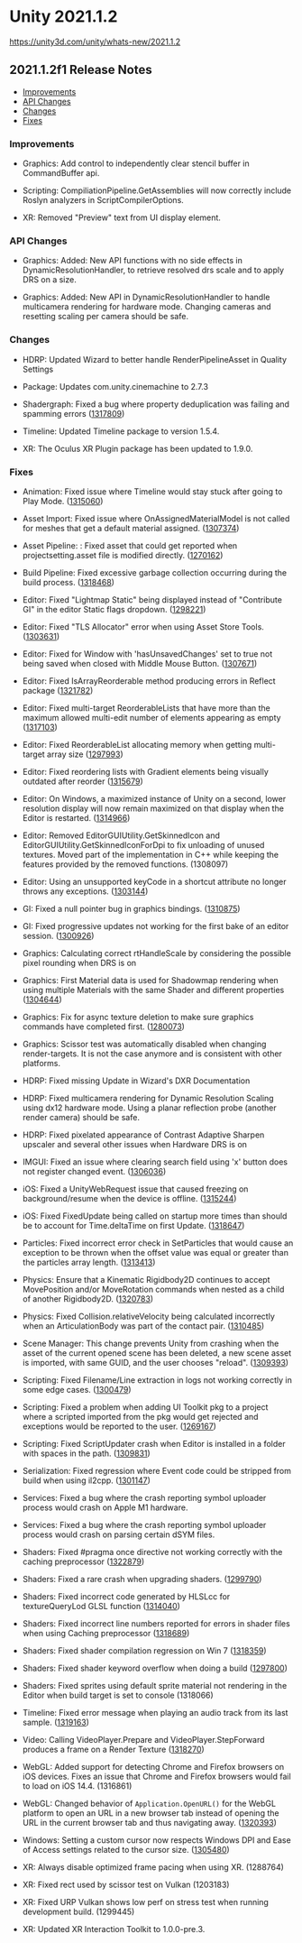 # Unity 2021.1.2

https://unity3d.com/unity/whats-new/2021.1.2

## 2021.1.2f1 Release Notes

- [Improvements](#improvements)
- [API Changes](#api-changes)
- [Changes](#changes)
- [Fixes](#fixes)


### Improvements

*   Graphics: Add control to independently clear stencil buffer in CommandBuffer api.
    
*   Scripting: CompiliationPipeline.GetAssemblies will now correctly include Roslyn analyzers in ScriptCompilerOptions.
    
*   XR: Removed "Preview" text from UI display element.
    

### API Changes

*   Graphics: Added: New API functions with no side effects in DynamicResolutionHandler, to retrieve resolved drs scale and to apply DRS on a size.
    
*   Graphics: Added: New API in DynamicResolutionHandler to handle multicamera rendering for hardware mode. Changing cameras and resetting scaling per camera should be safe.
    

### Changes

*   HDRP: Updated Wizard to better handle RenderPipelineAsset in Quality Settings
    
*   Package: Updates com.unity.cinemachine to 2.7.3
    
*   Shadergraph: Fixed a bug where property deduplication was failing and spamming errors ([1317809](https://issuetracker.unity3d.com/issues/console-error-when-adding-a-sample-texture-operator-when-a-sampler-state-property-is-present-in-blackboard))
    
*   Timeline: Updated Timeline package to version 1.5.4.
    
*   XR: The Oculus XR Plugin package has been updated to 1.9.0.
    

### Fixes

*   Animation: Fixed issue where Timeline would stay stuck after going to Play Mode. ([1315060](https://issuetracker.unity3d.com/issues/timeline-stays-stuck-after-going-to-play-mode))
    
*   Asset Import: Fixed issue where OnAssignedMaterialModel is not called for meshes that get a default material assigned. ([1307374](https://issuetracker.unity3d.com/issues/onassignmaterialmodel-callback-not-called-for-meshes-without-material-defined-in-imported-file))
    
*   Asset Pipeline: : Fixed asset that could get reported when projectsetting.asset file is modified directly. ([1270162](https://issuetracker.unity3d.com/issues/2d-game-kit-import-parameters-got-modified-during-import-error-is-thrown-when-opening-up-the-project-for-the-first-time))
    
*   Build Pipeline: Fixed excessive garbage collection occurring during the build process. ([1318468](https://issuetracker.unity3d.com/issues/editorassetgarbagecollectmanager-memory-threshold-overflows-due-to-int-wrapping-when-threshold-is-set-to-more-than-2gb))
    
*   Editor: Fixed "Lightmap Static" being displayed instead of "Contribute GI" in the editor Static flags dropdown. ([1298221](https://issuetracker.unity3d.com/issues/lightmap-static-flag-instead-of-contribute-gi-in-editor-static-flags))
    
*   Editor: Fixed "TLS Allocator" error when using Asset Store Tools. ([1303631](https://issuetracker.unity3d.com/issues/tls-allocator-error-when-using-asset-store-tools))
    
*   Editor: Fixed for Window with 'hasUnsavedChanges' set to true not being saved when closed with Middle Mouse Button. ([1307671](https://issuetracker.unity3d.com/issues/unsaved-changes-detected-popup-is-not-being-shown-when-tab-with-changes-is-closed-with-middle-mouse-button))
    
*   Editor: Fixed IsArrayReorderable method producing errors in Reflect package ([1321782](https://issuetracker.unity3d.com/issues/invalidoperationexception-queue-empty-error-is-thrown-when-selecting-an-asset-and-viewing-it-in-the-inspector))
    
*   Editor: Fixed multi-target ReorderableLists that have more than the maximum allowed multi-edit number of elements appearing as empty ([1317103](https://issuetracker.unity3d.com/issues/reorderable-arrays-with-high-element-counts-show-up-as-empty-when-multi-selecting))
    
*   Editor: Fixed ReorderableList allocating memory when getting multi-target array size ([1297993](https://issuetracker.unity3d.com/issues/reorderablelist-allocates-a-lot-of-memory-when-inspecting-multiple-targets))
    
*   Editor: Fixed reordering lists with Gradient elements being visually outdated after reorder ([1315679](https://issuetracker.unity3d.com/issues/the-preview-of-the-gradient-is-not-changed-when-reordering-gradient-list-or-array-in-the-inspector))
    
*   Editor: On Windows, a maximized instance of Unity on a second, lower resolution display will now remain maximized on that display when the Editor is restarted. ([1314966](https://issuetracker.unity3d.com/issues/windows-editor-main-window-doesnt-re-open-on-the-secondary-monitor-it-was-on-when-it-was-closed))
    
*   Editor: Removed EditorGUIUtility.GetSkinnedIcon and EditorGUIUtility.GetSkinnedIconForDpi to fix unloading of unused textures. Moved part of the implementation in C++ while keeping the features provided by the removed functions. (1308097)
    
*   Editor: Using an unsupported keyCode in a shortcut attribute no longer throws any exceptions. ([1303144](https://issuetracker.unity3d.com/issues/shortcut-window-is-blank-and-errors-are-thrown-when-unsupported-button-is-used-in-shortcut-attribute))
    
*   GI: Fixed a null pointer bug in graphics bindings. ([1310875](https://issuetracker.unity3d.com/issues/crash-on-rendererscripting-updategimaterialsforrenderer-when-calling-updategimaterials-on-a-null-renderer))
    
*   GI: Fixed progressive updates not working for the first bake of an editor session. ([1300926](https://issuetracker.unity3d.com/issues/gpu-plm-progressive-updates-doesnt-work-on-first-bake-after-opening-the-editor))
    
*   Graphics: Calculating correct rtHandleScale by considering the possible pixel rounding when DRS is on
    
*   Graphics: First Material data is used for Shadowmap rendering when using multiple Materials with the same Shader and different properties ([1304644](https://issuetracker.unity3d.com/issues/first-material-data-is-used-for-shadowmap-rendering-when-using-multiple-materials-with-the-same-shader-and-different-properties))
    
*   Graphics: Fix for async texture deletion to make sure graphics commands have completed first. ([1280073](https://issuetracker.unity3d.com/issues/unloading-source-asset-immediately-after-blit-source-dest-can-result-in-blank-dest))
    
*   Graphics: Scissor test was automatically disabled when changing render-targets. It is not the case anymore and is consistent with other platforms.
    
*   HDRP: Fixed missing Update in Wizard's DXR Documentation
    
*   HDRP: Fixed multicamera rendering for Dynamic Resolution Scaling using dx12 hardware mode. Using a planar reflection probe (another render camera) should be safe.
    
*   HDRP: Fixed pixelated appearance of Contrast Adaptive Sharpen upscaler and several other issues when Hardware DRS is on
    
*   IMGUI: Fixed an issue where clearing search field using 'x' button does not register changed event. ([1306036](https://issuetracker.unity3d.com/issues/endchangecheck-is-not-triggered-when-clearing-the-imgui-search-field-by-pressing-the-x-button))
    
*   iOS: Fixed a UnityWebRequest issue that caused freezing on background/resume when the device is offline. ([1315244](https://issuetracker.unity3d.com/issues/ios-freeze-when-continually-sending-unitywebrequests-and-internet-connection-is-disabled))
    
*   iOS: Fixed FixedUpdate being called on startup more times than should be to account for Time.deltaTime on first Update. ([1318647](https://issuetracker.unity3d.com/issues/mobile-fixedupdate-gets-called-multiple-times-before-the-first-update-when-build-is-run-on-a-device))
    
*   Particles: Fixed incorrect error check in SetParticles that would cause an exception to be thrown when the offset value was equal or greater than the particles array length. ([1313413](https://issuetracker.unity3d.com/issues/offset-is-outside-the-valid-range-error-is-thrown-when-setting-the-particles-with-the-same-variables-as-getting-them))
    
*   Physics: Ensure that a Kinematic Rigidbody2D continues to accept MovePosition and/or MoveRotation commands when nested as a child of another Rigidbody2D. ([1320783](https://issuetracker.unity3d.com/issues/physics-inconsitency-with-nested-rigidbody-and-rigidbody2d))
    
*   Physics: Fixed Collision.relativeVelocity being calculated incorrectly when an ArticulationBody was part of the contact pair. ([1310485](https://issuetracker.unity3d.com/issues/collision-dot-relativevelocity-always-return-zero-when-using-articulationbody-on-collision))
    
*   Scene Manager: This change prevents Unity from crashing when the asset of the current opened scene has been deleted, a new scene asset is imported, with same GUID, and the user chooses "reload". ([1309393](https://issuetracker.unity3d.com/issues/freeze-or-crash-on-editorscenemanager-reloadscene-when-importing-an-asset-and-reloading-the-opened-scene))
    
*   Scripting: Fixed Filename/Line extraction in logs not working correctly in some edge cases. ([1300479](https://issuetracker.unity3d.com/issues/certain-errors-do-not-open-in-code-editors-when-double-clicking-error))
    
*   Scripting: Fixed a problem when adding UI Toolkit pkg to a project where a scripted imported from the pkg would get rejected and exceptions would be reported to the user. ([1269167](https://issuetracker.unity3d.com/issues/unityexception-and-argumentexception-errors-are-thrown-when-ui-toolkit-is-added-to-a-new-project))
    
*   Scripting: Fixed ScriptUpdater crash when Editor is installed in a folder with spaces in the path. ([1309831](https://issuetracker.unity3d.com/issues/api-updater-fails-with-system-dot-io-dot-directorynotfoundexception-could-not-find-a-part-of-the-path-exception))
    
*   Serialization: Fixed regression where Event code could be stripped from build when using il2cpp. ([1301147](https://issuetracker.unity3d.com/issues/enabling-a-meshrenderer-from-a-unityevent-is-not-possible-in-a-il2cpp-build))
    
*   Services: Fixed a bug where the crash reporting symbol uploader process would crash on Apple M1 hardware.
    
*   Services: Fixed a bug where the crash reporting symbol uploader process would crash on parsing certain dSYM files.
    
*   Shaders: Fixed #pragma once directive not working correctly with the caching preprocessor ([1322879](https://issuetracker.unity3d.com/issues/dot-hlsl-file-doesnt-get-included-when-using-number-pragma-once))
    
*   Shaders: Fixed a rare crash when upgrading shaders. ([1299790](https://issuetracker.unity3d.com/issues/editor-crashes-on-upgradeoldshadersyntax-when-shaders-are-being-upgraded-during-importing-process))
    
*   Shaders: Fixed incorrect code generated by HLSLcc for textureQueryLod GLSL function ([1314040](https://issuetracker.unity3d.com/issues/shader-compiler-fails-to-generate-vulkan-output-when-hlsl-texture-method-calculatelevelofdetail-is-used))
    
*   Shaders: Fixed incorrect line numbers reported for errors in shader files when using Caching preprocessor ([1318689](https://issuetracker.unity3d.com/issues/errors-shown-in-the-console-window-point-to-the-incorrect-line-number-in-shader-code))
    
*   Shaders: Fixed shader compilation regression on Win 7 ([1318359](https://issuetracker.unity3d.com/issues/shader-fails-to-compile-when-using-windows-7))
    
*   Shaders: Fixed shader keyword overflow when doing a build ([1297800](https://issuetracker.unity3d.com/issues/global-shader-keyword-limit-is-reached-when-fallback-shader-adds-local-keywords-to-the-list-on-build))
    
*   Shaders: Fixed sprites using default sprite material not rendering in the Editor when build target is set to console (1318066)
    
*   Timeline: Fixed error message when playing an audio track from its last sample. ([1319163](https://issuetracker.unity3d.com/issues/playing-from-last-frame-of-an-audioclip-in-timeline-throws-an-invalid-seek-position-was-passed-to-this-function-error))
    
*   Video: Calling VideoPlayer.Prepare and VideoPlayer.StepForward produces a frame on a Render Texture ([1318270](https://issuetracker.unity3d.com/issues/calling-videoplayer-dot-prepare-and-videoplayer-dot-stepforward-produces-a-frame-on-a-render-texture))
    
*   WebGL: Added support for detecting Chrome and Firefox browsers on iOS devices. Fixes an issue that Chrome and Firefox browsers would fail to load on iOS 14.4. (1316861)
    
*   WebGL: Changed behavior of `Application.OpenURL()` for the WebGL platform to open an URL in a new browser tab instead of opening the URL in the current browser tab and thus navigating away. ([1320393](https://issuetracker.unity3d.com/issues/application-dot-openurl-not-working-for-webgl-builds))
    
*   Windows: Setting a custom cursor now respects Windows DPI and Ease of Access settings related to the cursor size. ([1305480](https://issuetracker.unity3d.com/issues/windows-max-mouse-cursor-size-is-limited-when-using-cursor-dot-setcursor-and-cannot-be-increased-past-a-certain-threshold))
    
*   XR: Always disable optimized frame pacing when using XR. (1288764)
    
*   XR: Fixed rect used by scissor test on Vulkan (1203183)
    
*   XR: Fixed URP Vulkan shows low perf on stress test when running development build. (1299445)
    
*   XR: Updated XR Interaction Toolkit to 1.0.0-pre.3.